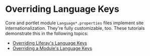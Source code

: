 # Overriding Language Keys [](id=overriding-language-keys)

Core and portlet module `Language*.properties` files implement site
internationalization. They're fully customizable, too. These tutorials
demonstrate this in the following topics:

-   [Overriding Liferay's Language Keys](/develop/tutorials/-/knowledge_base/7-1/overriding-language-keys) 
-   [Overriding a Module's Language Keys](/develop/tutorials/-/knowledge_base/7-1/overriding-a-modules-language-keys)
